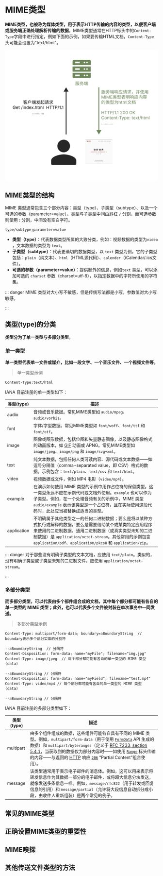 # MIME类型

**MIME类型，也被称为媒体类型，用于表示HTTP传输的内容的类型，以便客户端或服务端正确处理解析传输的数据**。MIME类型通常在HTTP标头中的`Content-Type`字段中进行指定，例如下面的示例，如果要传输HTML文档，`Content-Type`头可能会设置为"text/html"。

![mime-type-example](../../public/mime-type-example.png)

## MIME类型的结构

MIME 类型通常包含三个部分内容：类型（type）、子类型（subtype）、以及一个可选的参数（parameter=value），类型与子类型中间由斜杠 `/` 分割，而可选参数则使用`；`分割，中间没有空白字符。

```http
type/subtype;parameter=value
```

- **类型（type）**：代表数据类型所属的大致分类，例如：视频数据的类型为`video` ，文本数据的类型为 `text`。
- **子类型（subtype）**：代表更确切的数据类型，以 `text` 类型为例，它的子类型包括：`plain`（纯文本）、`html`（HTML源代码）、`calender`（iCalendar/.ics文件）。
- **可选的参数（parameter=value）**：提供额外的信息，例如`text`  类型，可以添加可选的 `charset` 参数（charset=utf-8），以指定数据中的字符所使用的字符集。

::: danger MIME 类型对大小写不敏感，但是传统写法都是小写，参数值对大小写敏感。

:::



## 类型(type)的分类

**类型分为了单一类型与多部分类型**。



### 单一类型

**单一类型代表单一文件或媒介，比如一段文字、一个音乐文件、一个视频文件等。**

> 单一类型示例

```http
Content-Type:text/html
```

IANA 目前注册的单一类型如下：

| 类型(type)  | 描述                                                         |
| ----------- | ------------------------------------------------------------ |
| audio       | 音频或音乐数据。常见MIME类型如 `audio/mpeg`、`audio/vorbis`。 |
| font        | 字体/字型数据。常见MIME类型如 `font/woff`、`font/ttf` 和 `font/otf`。 |
| image       | 图像或图形数据，包括位图和矢量静态图像，以及静态图像格式的动画版本，如 [GIF](https://developer.mozilla.org/zh-CN/docs/Glossary/GIF) 动画或 APNG。常见MIME类型如`image/jpeg`、`image/png` 和 `image/svg+xml`。 |
| text        | 纯文本数据，包括任何人类可读内容、源代码或文本数据——如逗号分隔值（comma-separated value，即 CSV）格式的数据。示例包含：`text/plain`、`text/csv` 和 `text/html`。 |
| video       | 视频数据或文件，例如 MP4 电影（`video/mp4`）。               |
| example     | 在演示如何使用 MIME 类型的示例中用作占位符的保留类型。这一类型永远不应在示例代码或文档外使用。`example` 也可以作为子类型。例如，在一个处理音频有关的示例中，MIME 类型 `audio/example` 表示该类型是一个占位符，且在实际使用这段代码时，此处应当被替换成适当的类型。 |
| application | 不明确属于其他类型之一的任何二进制数据；要么是将以某种方式执行或解释的数据，要么是需要借助某个或某类特定应用程序来使用的二进制数据。通用二进制数据（或真实类型未知的二进制数据）是 `application/octet-stream`。其他常用的示例包含 `application/pdf`、`application/pkcs8` 和 `application/zip`。 |

::: danger 对于那些没有明确子类型的文本文档，应使用 `text/plain`。类似的，没有明确子类型或子类型未知的二进制文件，应使用 `application/octet-stream`。

:::



### 多部分类型

**而多部分类型，可以代表由多个部件组合成的文档，其中每个部分都可能有各自的单一类型的 MIME 类型；此外，也可以代表多个文件被封装在单次事务中一同发送。**

>多部分类型示例

```http
Content-Type: multipart/form-data; boundary=aBoundaryString  // boundary表示多个部分实体的分割符

--aBoundaryString  // 分隔符
Content-Disposition: form-data; name="myFile"; filename="img.jpg"
Content-Type: image/jpeg  // 每个部分都可能有各自的单一类型的 MIME 类型
(data)

--aBoundaryString // 分隔符
Content-Disposition: form-data; name="myField"; filename="test.mp4"
Content-Type: video/mp4 // 每个部分都可能有各自的单一类型的 MIME 类型
(data)

--aBoundaryString // 分隔符
```

IANA 目前注册的多部分类型如下：

| 类型(type) | 描述                                                         |
| ---------- | ------------------------------------------------------------ |
| multipart  | 由多个组件组成的数据，这些组件可能各自具有不同的 MIME 类型。例如，`multipart/form-data`（用于使用 [`FormData`](https://developer.mozilla.org/zh-CN/docs/Web/API/FormData) API 生成的数据）和 `multipart/byteranges`（定义于 [RFC 7233, section 5.4.1](https://datatracker.ietf.org/doc/html/rfc7233#section-5.4.1)，当获取到的数据仅为部分内容时——如使用 [`Range`](https://developer.mozilla.org/zh-CN/docs/Web/HTTP/Headers/Range) 标头传输的内容——与返回的 [HTTP](https://developer.mozilla.org/zh-CN/docs/Glossary/HTTP) 响应 [`206`](https://developer.mozilla.org/zh-CN/docs/Web/HTTP/Status/206) “Partial Content”组合使用）。 |
| message    | 该类型通常用于表示电子邮件的消息体。例如，这可以用来表示将转发信息作为其数据一部分的电子邮件，或将超大信息分块发送，就像发送多条信息一样。例如，`message/rfc822`（用于转发或回复信息的引用）和 `message/partial`（允许将大段信息自动拆分成小段，由收件人重新组装）是两个常见的例子。 |



## 常见的MIME类型



## 正确设置MIME类型的重要性



## MIME嗅探



## 其他传送文件类型的方法